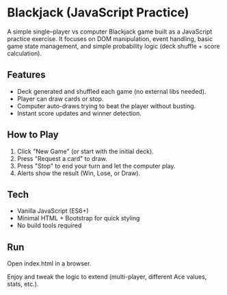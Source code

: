 # Blackjack (JavaScript Practice)

A simple single–player vs computer Blackjack game built as a JavaScript practice exercise.
It focuses on DOM manipulation, event handling, basic game state management, and simple probability logic (deck shuffle + score calculation).

## Features
- Deck generated and shuffled each game (no external libs needed).
- Player can draw cards or stop.
- Computer auto-draws trying to beat the player without busting.
- Instant score updates and winner detection.

## How to Play
1. Click "New Game" (or start with the initial deck).
2. Press "Request a card" to draw.
3. Press "Stop" to end your turn and let the computer play.
4. Alerts show the result (Win, Lose, or Draw).

## Tech
- Vanilla JavaScript (ES6+)
- Minimal HTML + Bootstrap for quick styling
- No build tools required

## Run
Open index.html in a browser.

Enjoy and tweak the logic to extend (multi-player, different Ace values, stats, etc.).
